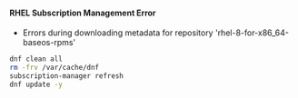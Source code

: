 #### RHEL Subscription Management Error
- Errors during downloading metadata for repository 'rhel-8-for-x86_64-baseos-rpms'
```sh
dnf clean all
rm -frv /var/cache/dnf
subscription-manager refresh
dnf update -y
```